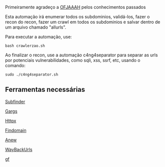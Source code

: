 Primeiramente agradeço a [OFJAAAH](https://github.com/OFJAAAH) pelos conhecimentos passados

Esta automação irá enumerar todos os subdominios, validá-los, fazer o recon do recon, fazer um crawl em todos os subdominios e salvar dentro de um arquivo chamado "allurls".

Para executar a automação, use:
```
bash crawlerzao.sh
```

Ao finalizar o recon, use a automação c4ng4separator para separar as urls por potenciais vulnerabilidades, como sqli, xss, ssrf, etc, usando o comando:
```
sudo ./c4ng4separator.sh
```


## Ferramentas necessárias

[Subfinder](https://github.com/projectdiscovery/subfinder)

[Gargs](https://github.com/brentp/gargs)

[Httpx](https://github.com/projectdiscovery/httpx)

[Findomain](https://github.com/Edu4rdSHL/findomain)

[Anew](https://github.com/tomnomnom/anew)

[WayBackUrls](https://github.com/tomnomnom/waybackurls)

[gf](https://github.com/tomnomnom/gf)
